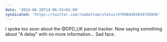 ```yaml
---
date: '2014-06-20T14:06:55+01:00'
syndicated: 'https://twitter.com/roobottom/status/479984493034745856'
---
```

I spoke too soon about the @DPD_UK parcel tracker. Now saying something about "A delay" with no more information… Sad face.
